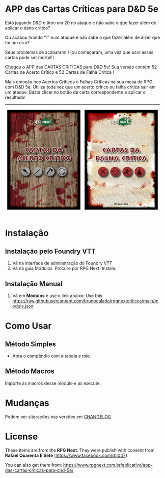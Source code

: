 # APP das Cartas Críticas para D&D 5e
Está jogando D&D e tirou um 20 no ataque e não sabe o que fazer além de aplicar o dano crítico?

Ou acabou tirando “1” num ataque e não sabe o que fazer além de dizer que foi um erro?

Seus problemas se acabaram!!! (ou começaram, uma vez que usar essas cartas pode ser mortal!)

Chegou o APP das CARTAS CRÍTICAS para D&D 5e! Sua versão contém 52 Cartas de Acerto Crítico e 52 Cartas de Falha Crítica !

Mais emoção nos Acertos Críticos e Falhas Críticas na sua mesa de RPG com D&D 5e. Utilize toda vez que um acerto crítico ou falha crítica sair em um ataque. Basta clicar no botão da carta correspondente e aplicar o resultado!

<table>
<thead>
  <tr>
    <th><p align="center">
  <img width="300" src="images/guide/acerto.jpg">
</p></th>
    <th><p align="center">
  <img width="300" src="images/guide/falha.jpg">
</p></th>
  </tr>
</thead>
</table>

# Instalação

## Instalação pelo Foundry VTT
1. Vá na interface de adminstração do Foundry VTT
2. Vá na guia Módulos. Procure por RPG Next. Instale.

## Instalação Manual
1. Vá em **Módulos** e use o link abaixo: 
Use this: https://raw.githubusercontent.com/brunocalado/rpgnextcriticos/main/module.json

# Como Usar

## Método Simples
- Abra o compêndio com a tabela e role.

## Método Macros
Importe as macros desse módulo e as execute.

# Mudanças
Podem ver alterações nas versões em [CHANGELOG](CHANGELOG.md)

# License
These items are from the **RPG Next**. They were publish with consent from **Rafael Quarenta E Sete** (https://www.facebook.com/rbl047).

You can also get them from: https://www.rpgnext.com.br/aplicativo/app-das-cartas-criticas-para-dnd-5e/